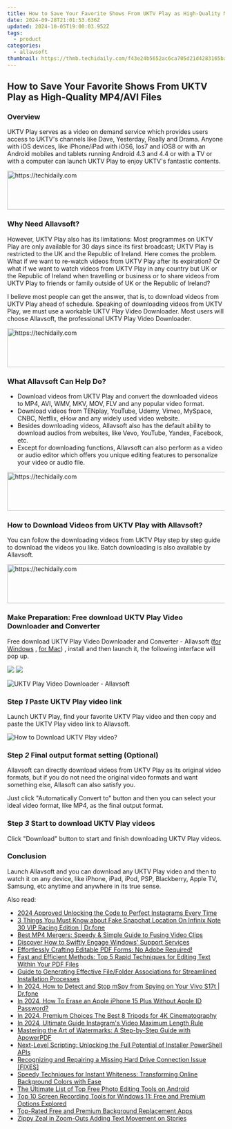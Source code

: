 ```yaml
---
title: How to Save Your Favorite Shows From UKTV Play as High-Quality MP4/AVI Files
date: 2024-09-28T21:01:53.636Z
updated: 2024-10-05T19:00:03.952Z
tags:
  - product
categories:
  - allavsoft
thumbnail: https://thmb.techidaily.com/f43e24b5652ac6ca705d21d4283165ba384a702109b9e12b244f96b4521cf3c5.jpg
---
```


## How to Save Your Favorite Shows From UKTV Play as High-Quality MP4/AVI Files

### Overview

UKTV Play serves as a video on demand service which provides users access to UKTV's channels like Dave, Yesterday, Really and Drama. Anyone with iOS devices, like iPhone/iPad with iOS6, Ios7 and iOS8 or with an Android mobiles and tablets running Android 4.3 and 4.4 or with a TV or with a computer can launch UKTV Play to enjoy UKTV's fantastic contents.

<!-- affiliate ads begin -->
<a href="https://appsumo.8odi.net/c/5597632/2100526/7443" target="_top" id="2100526">
  <img src="//a.impactradius-go.com/display-ad/7443-2100526" border="0" alt="https://techidaily.com" width="728" height="90"/>
</a>
<img height="0" width="0" src="https://appsumo.8odi.net/i/5597632/2100526/7443" style="position:absolute;visibility:hidden;" border="0" />
<!-- affiliate ads end -->

### Why Need Allavsoft?

However, UKTV Play also has its limitations: Most programmes on UKTV Play are only available for 30 days since its first broadcast; UKTV Play is restricted to the UK and the Republic of Ireland. Here comes the problem. What if we want to re-watch videos from UKTV Play after its expiration? Or what if we want to watch videos from UKTV Play in any country but UK or the Republic of Ireland when travelling or business or to share videos from UKTV Play to friends or family outside of UK or the Republic of Ireland?

I believe most people can get the answer, that is, to download videos from UKTV Play ahead of schedule. Speaking of downloading videos from UKTV Play, we must use a workable UKTV Play Video Downloader. Most users will choose Allavsoft, the professional UKTV Play Video Downloader.

<!-- affiliate ads begin -->
<a href="https://unicoeye.pxf.io/c/5597632/2148774/18498" target="_top" id="2148774">
  <img src="//a.impactradius-go.com/display-ad/18498-2148774" border="0" alt="https://techidaily.com" width="728" height="90"/>
</a>
<img height="0" width="0" src="https://unicoeye.pxf.io/i/5597632/2148774/18498" style="position:absolute;visibility:hidden;" border="0" />
<!-- affiliate ads end -->

### What Allavsoft Can Help Do?

* Download videos from UKTV Play and convert the downloaded videos to MP4, AVI, WMV, MKV, MOV, FLV and any popular video format.
* Download videos from TENplay, YouTube, Udemy, Vimeo, MySpace, CNBC, Netflix, eHow and any widely used video website.
* Besides downloading videos, Allavsoft also has the default ability to download audios from websites, like Vevo, YouTube, Yandex, Facebook, etc.
* Except for downloading functions, Allavsoft can also perform as a video or audio editor which offers you unique editing features to personalize your video or audio file.

<!-- affiliate ads begin -->
<a href="https://appsumo.8odi.net/c/5597632/2043603/7443" target="_top" id="2043603">
  <img src="//a.impactradius-go.com/display-ad/7443-2043603" border="0" alt="https://techidaily.com" width="728" height="90"/>
</a>
<img height="0" width="0" src="https://appsumo.8odi.net/i/5597632/2043603/7443" style="position:absolute;visibility:hidden;" border="0" />
<!-- affiliate ads end -->

### How to Download Videos from UKTV Play with Allavsoft?

You can follow the downloading videos from UKTV Play step by step guide to download the videos you like. Batch downloading is also available by Allavsoft.

<!-- affiliate ads begin -->
<a href="https://appsumo.8odi.net/c/5597632/2037334/7443" target="_top" id="2037334">
  <img src="//a.impactradius-go.com/display-ad/7443-2037334" border="0" alt="https://techidaily.com" width="728" height="90"/>
</a>
<img height="0" width="0" src="https://appsumo.8odi.net/i/5597632/2037334/7443" style="position:absolute;visibility:hidden;" border="0" />
<!-- affiliate ads end -->

### Make Preparation: Free download UKTV Play Video Downloader and Converter

Free download UKTV Play Video Downloader and Converter - Allavsoft ([for Windows](https://tools.techidaily.com/allavsoft/products/) , [for Mac](https://tools.techidaily.com/allavsoft/products/)) , install and then launch it, the following interface will pop up.

[![](https://www.allavsoft.com/how-to/../images/how-to/free-download-win.jpg)](https://tools.techidaily.com/allavsoft/products/) [![](https://www.allavsoft.com/how-to/../images/how-to/free-download-mac.jpg)](https://tools.techidaily.com/allavsoft/products/)

![UKTV Play Video Downloader - Allavsoft](https://www.allavsoft.com/how-to/../images/allavsoft-mac/screen-shot-600.jpg)

### Step _1_ Paste UKTV Play video link

Launch UKTV Play, find your favorite UKTV Play video and then copy and paste the UKTV Play video link to Allavsoft.

![How to Download UKTV Play video?](https://www.allavsoft.com/how-to/../images/how-to/ilivid-for-mac-windows-alternative-video-downloader/how-to-use-ilivid-for-mac.jpg)

### Step _2_ Final output format setting (Optional)

Allavsoft can directly download videos from UKTV Play as its original video formats, but if you do not need the original video formats and want something else, Allasoft can also satisfy you.

Just click "Automatically Convert to" button and then you can select your ideal video format, like MP4, as the final output format.

### Step _3_ Start to download UKTV Play videos

Click "Download" button to start and finish downloading UKTV Play videos.

### Conclusion

Launch Allavsoft and you can download any UKTV Play video and then to watch it on any device, like iPhone, iPad, iPod, PSP, Blackberry, Apple TV, Samsung, etc anytime and anywhere in its true sense.

<ins class="adsbygoogle"
     style="display:block"
     data-ad-format="autorelaxed"
     data-ad-client="ca-pub-7571918770474297"
     data-ad-slot="1223367746"></ins>

<ins class="adsbygoogle"
     style="display:block"
     data-ad-client="ca-pub-7571918770474297"
     data-ad-slot="8358498916"
     data-ad-format="auto"
     data-full-width-responsive="true"></ins>

<span class="atpl-alsoreadstyle">Also read:</span>
<div><ul>
<li><a href="https://instagram-clips.techidaily.com/2024-approved-unlocking-the-code-to-perfect-instagrams-every-time/"><u>2024 Approved Unlocking the Code to Perfect Instagrams Every Time</u></a></li>
<li><a href="https://location-social.techidaily.com/3-things-you-must-know-about-fake-snapchat-location-on-infinix-note-30-vip-racing-edition-drfone-by-drfone-virtual-android/"><u>3 Things You Must Know about Fake Snapchat Location On Infinix Note 30 VIP Racing Edition | Dr.fone</u></a></li>
<li><a href="https://blog-min.techidaily.com/best-mp4-mergers-speedy-and-simple-guide-to-fusing-video-clips/"><u>Best MP4 Mergers: Speedy & Simple Guide to Fusing Video Clips</u></a></li>
<li><a href="https://win11.techidaily.com/discover-how-to-swiftly-engage-windows-support-services/"><u>Discover How to Swiftly Engage Windows' Support Services</u></a></li>
<li><a href="https://fox-making.techidaily.com/effortlessly-crafting-editable-pdf-forms-no-adobe-required/"><u>Effortlessly Crafting Editable PDF Forms: No Adobe Required!</u></a></li>
<li><a href="https://fox-making.techidaily.com/fast-and-efficient-methods-top-5-rapid-techniques-for-editing-text-within-your-pdf-files/"><u>Fast and Efficient Methods: Top 5 Rapid Techniques for Editing Text Within Your PDF Files</u></a></li>
<li><a href="https://fox-making.techidaily.com/guide-to-generating-effective-filefolder-associations-for-streamlined-installation-processes/"><u>Guide to Generating Effective File/Folder Associations for Streamlined Installation Processes</u></a></li>
<li><a href="https://location-social.techidaily.com/in-2024-how-to-detect-and-stop-mspy-from-spying-on-your-vivo-s17t-drfone-by-drfone-virtual-android/"><u>In 2024, How to Detect and Stop mSpy from Spying on Your Vivo S17t | Dr.fone</u></a></li>
<li><a href="https://apple-account.techidaily.com/in-2024-how-to-erase-an-apple-iphone-15-plus-without-apple-id-password-by-drfone-ios/"><u>In 2024, How To Erase an Apple iPhone 15 Plus Without Apple ID Password?</u></a></li>
<li><a href="https://extra-support.techidaily.com/in-2024-premium-choices-the-best-8-tripods-for-4k-cinematography/"><u>In 2024, Premium Choices The Best 8 Tripods for 4K Cinematography</u></a></li>
<li><a href="https://instagram-video-files.techidaily.com/in-2024-ultimate-guide-instagrams-video-maximum-length-rule/"><u>In 2024, Ultimate Guide Instagram's Video Maximum Length Rule</u></a></li>
<li><a href="https://fox-making.techidaily.com/mastering-the-art-of-watermarks-a-step-by-step-guide-with-apowerpdf/"><u>Mastering the Art of Watermarks: A Step-by-Step Guide with ApowerPDF</u></a></li>
<li><a href="https://fox-making.techidaily.com/next-level-scripting-unlocking-the-full-potential-of-installer-powershell-apis/"><u>Next-Level Scripting: Unlocking the Full Potential of Installer PowerShell APIs</u></a></li>
<li><a href="https://win-howtos.techidaily.com/recognizing-and-repairing-a-missing-hard-drive-connection-issue-fixes/"><u>Recognizing and Repairing a Missing Hard Drive Connection Issue [FIXES]</u></a></li>
<li><a href="https://fox-making.techidaily.com/speedy-techniques-for-instant-whiteness-transforming-online-background-colors-with-ease/"><u>Speedy Techniques for Instant Whiteness: Transforming Online Background Colors with Ease</u></a></li>
<li><a href="https://fox-making.techidaily.com/the-ultimate-list-of-top-free-photo-editing-tools-on-android/"><u>The Ultimate List of Top Free Photo Editing Tools on Android</u></a></li>
<li><a href="https://fox-making.techidaily.com/top-10-screen-recording-tools-for-windows-11-free-and-premium-options-explored/"><u>Top 10 Screen Recording Tools for Windows 11: Free and Premium Options Explored</u></a></li>
<li><a href="https://fox-making.techidaily.com/top-rated-free-and-premium-background-replacement-apps/"><u>Top-Rated Free and Premium Background Replacement Apps</u></a></li>
<li><a href="https://extra-information.techidaily.com/zippy-zeal-in-zoom-outs-adding-text-movement-on-stories/"><u>Zippy Zeal in Zoom-Outs Adding Text Movement on Stories</u></a></li>
</ul></div>

